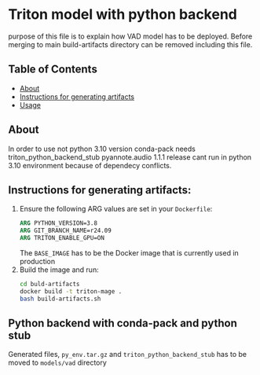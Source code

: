 # Triton model with python backend
purpose of this file is to explain how VAD model has to be deployed. Before merging to main build-artifacts directory can be removed including this file.

## Table of Contents

- [About](#about)
- [Instructions for generating artifacts](#instructions-for-generating-artifacts)
- [Usage](#python-backend-with-conda-pack-and-python-stub)

## About

In order to use not python 3.10 version conda-pack needs triton_python_backend_stub
pyannote.audio 1.1.1 release cant run in python 3.10 environment because of dependecy conflicts.

## Instructions for generating artifacts:

1. Ensure the following ARG values are set in your `Dockerfile`:
   ```Dockerfile
   ARG PYTHON_VERSION=3.8
   ARG GIT_BRANCH_NAME=r24.09
   ARG TRITON_ENABLE_GPU=ON
   ``` 
   The `BASE_IMAGE` has to be the Docker image that is currently used in production
2. Build the image and run:
   ```bash
   cd buld-artifacts
   docker build -t triton-mage .
   bash build-artifacts.sh
   ```
## Python backend with conda-pack and python stub

Generated files, `py_env.tar.gz` and `triton_python_backend_stub` has to be moved to `models/vad` directory 
